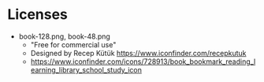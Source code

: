 # Licenses
- book-128.png, book-48.png
  * "Free for commercial use"
  * Designed by Recep Kütük <https://www.iconfinder.com/recepkutuk>
  * <https://www.iconfinder.com/icons/728913/book_bookmark_reading_learning_library_school_study_icon>
